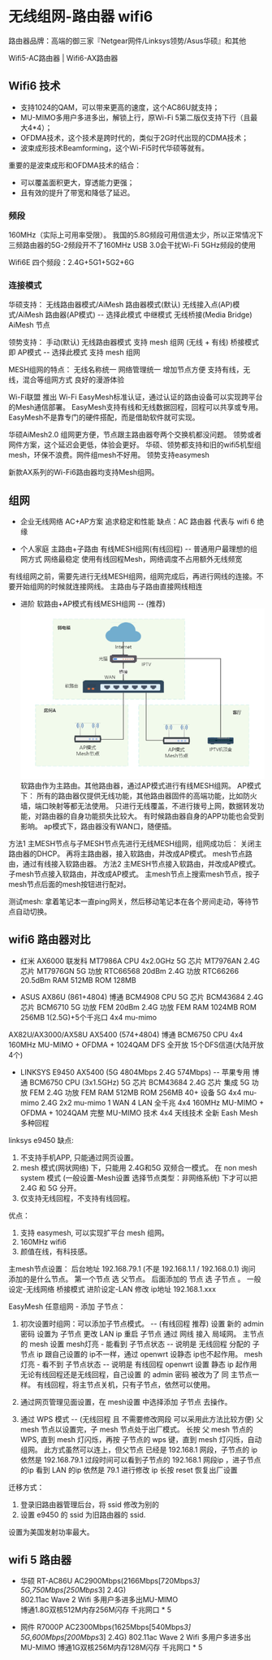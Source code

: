 # 无线组网-路由器 wifi6

路由器品牌：高端的御三家『Netgear网件/Linksys领势/Asus华硕』和其他

Wifi5-AC路由器 | Wifi6-AX路由器

## Wifi6 技术
- 支持1024的QAM，可以带来更高的速度，这个AC86U就支持；
- MU-MIMO多用户多进多出，解锁上行，原Wi-Fi 5第二版仅支持下行（且最大4*4）；
- OFDMA技术，这个技术是跨时代的，类似于2G时代出现的CDMA技术；
- 波束成形技术Beamforming，这个Wi-Fi5时代华硕等就有。

重要的是波束成形和OFDMA技术的结合：

+ 可以覆盖面积更大，穿透能力更强；
+ 且有效的提升了带宽和降低了延迟。

### 频段
160MHz（实际上可用率受限）。
我国的5.8G频段可用信道太少，所以正常情况下三频路由器的5G-2频段开不了160MHz
USB 3.0会干扰Wi-Fi 5GHz频段的使用

Wifi6E 四个频段：2.4G+5G1+5G2+6G

### 连接模式
华硕支持：
无线路由器模式/AiMesh 路由器模式(默认)
无线接入点(AP)模式/AiMesh 路由器(AP模式) -- 选择此模式
中继模式
无线桥接(Media Bridge)
AiMesh 节点

领势支持：
手动(默认) 无线路由器模式
    支持 mesh 组网 (无线 + 有线)
桥接模式 即 AP模式 -- 选择此模式
    支持 mesh 组网

MESH组网的特点：
    无线名称统一
    网络管理统一
    增加节点方便
    支持有线，无线，混合等组网方式
    良好的漫游体验

Wi-Fi联盟 推出 Wi-Fi EasyMesh标准认证，通过认证的路由设备可以实现跨平台的Mesh通信部署。
EasyMesh支持有线和无线数据回程，回程可以共享或专用。EasyMesh不是靠专门的硬件搭配，而是借助软件就可实现。

华硕AiMesh2.0 组网更方便，节点跟主路由器夸两个交换机都没问题。
领势或者网件方案，这个延迟会更低，体验会更好。
华硕、领势都支持和旧的wifi5机型组mesh，环保不浪费。网件组mesh不好用。
领势支持easymesh 

新款AX系列的Wi-Fi6路由器均支持Mesh组网。

## 组网
- 企业无线网络 AC+AP方案 
    追求稳定和性能
    缺点：AC 路由器 代表与 wifi 6 绝缘

- 个人家庭 主路由+子路由 有线MESH组网(有线回程) -- 普通用户最理想的组网方式
    网络最稳定
    使用有线回程Mesh，网络调度不占用额外无线频宽

有线组网之前，需要先进行无线MESH组网，组网完成后，再进行网线的连接。不要开始组网的时候就连接网线。
主路由与子路由直接网线相连

- 进阶 软路由+AP模式有线MESH组网 -- (推荐)
![ap模式mesh组网](img/ap模式mesh组网.png)
软路由作为主路由。其他路由器，通过AP模式进行有线MESH组网。
AP模式下：
    所有的路由器仅提供无线功能，其他路由器固件的高端功能，比如防火墙，端口映射等都无法使用。
    只进行无线覆盖，不进行拨号上网，数据转发功能，对路由器的自身功能损失比较大。
    有时候路由器自身的APP功能也会受到影响。
ap模式下，路由器没有WAN口，随便插。

方法1 主MESH节点与子MESH节点先进行无线MESH组网，组网成功后：
    关闭主路由器的DHCP。
    再将主路由器，接入软路由，并改成AP模式。
    mesh节点路由，通过有线接入软路由器。
方法2 主MESH节点接入软路由，并改成AP模式。
    子mesh节点接入软路由，并改成AP模式。
    主mesh节点上搜索mesh节点，按子mesh节点后面的mesh按钮进行配对。

测试mesh:
拿着笔记本一直ping网关，然后移动笔记本在各个房间走动，等待节点自动切换。

## wifi6 路由器对比
- 红米 AX6000
联发科 MT7986A CPU 4x2.0GHz
5G 芯片 MT7976AN  2.4G 芯片 MT7976GN
5G 功放 RTC66568  20dBm  2.4G 功放 RTC66266 20.5dBm
RAM 512MB ROM 128MB

- ASUS AX86U (861+4804)
博通 BCM4908 CPU
5G 芯片 BCM43684  2.4G 芯片 BCM6710
5G 功放 FEM  20dBm  2.4G 功放 FEM
RAM 1024MB ROM 256MB
1(2.5G)+5个千兆口
4x4 mu-mimo

AX82U/AX3000/AX58U AX5400 (574+4804)
博通 BCM6750 CPU
4x4 160MHz MU-MIMO + OFDMA + 1024QAM
DFS 全开放 15个DFS信道(大陆开放4个)

- LINKSYS E9450 AX5400 (5G 4804Mbps 2.4G 574Mbps) -- 苹果专用
博通 BCM6750 CPU (3x1.5GHz)
5G 芯片 BCM43684  2.4G 芯片 集成
5G 功放 FEM  2.4G 功放 FEM 
RAM 512MB ROM 256MB
40+ 设备
5G 4x4 mu-mimo
2.4G 2x2 mu-mimo
1 WAN 4 LAN 全千兆
4x4 160MHz MU-MIMO + OFDMA + 1024QAM
完整 MU-MIMO 技术 4x4 天线技术
全新 Eash Mesh 多种回程

linksys e9450 缺点:
1. 不支持手机APP, 只能通过网页设置。
2. mesh 模式(网状网络) 下，只能用 2.4G和5G 双频合一模式。
   在 non mesh system 模式 (一般设置-Mesh设置 选择节点类型：非网络系统) 下才可以把 2.4G 和 5G 分开。
3. 仅支持无线回程，不支持有线回程。

优点：
1. 支持 easymesh, 可以实现扩平台 mesh 组网。
2. 160MHz wifi6
3. 颜值在线，有科技感。

主mesh节点设置：
后台地址 192.168.79.1 (不是 192.168.1.1 / 192.168.0.1)
询问 添加的是什么节点。 第一个节点 选 父节点。 后面添加的 节点 选 子节点 。
一般设定-无线网络 桥接模式
进阶设定-LAN 
    修改 ip地址 192.168.1.xxx

EasyMesh 任意组网 - 添加 子节点：
1. 初次设置时组网：可以添加子节点模式。 -- (有线回程 推荐)
    设置 新的 admin 密码
    设置为 子节点 
    更改 LAN ip
    重启 子节点 通过 网线 接入 局域网。
    主节点 的 mesh 设置
        mesh灯亮 - 能看到 子节点状态 -- 说明是 无线回程
            分配的 子节点 ip 跟自己设置的 ip不一样，通过 openwrt 设静态 ip也不起作用。
        mesh灯亮 - 看不到 子节点状态 -- 说明是 有线回程
            openwrt 设置 静态 ip 起作用
        无论有线回程还是无线回程，自己设置 的 admin 密码 被改为了 同 主节点一样。
    有线回程，将主节点关机，只有子节点，依然可以使用。
                            
2. 通过网页管理见面设置，在 mesh设置 中选择添加 子节点 去操作。     
3. 通过 WPS 模式 -- (无线回程 且 不需要修改网段 可以采用此方法比较方便)
    父 mesh 节点以设置完，子 mesh 节点处于出厂模式。
    长按 父 mesh 节点的 WPS, 直到 mesh 灯闪烁，再按 子节点的 wps 键，直到 mesh 灯闪烁，自动组网。
        此方式虽然可以连上，但父节点 已经是 192.168.1 网段，子节点的 ip 依然是 192.168.79.1
        过段时间可以看到子节点的 192.168.1 网段ip ，进子节点的ip 看到 LAN 的ip 依然是 79.1 进行修改 ip
    长按 reset 恢复出厂设置

迁移方式：
1. 登录旧路由器管理后台，将 ssid 修改为别的
2. 设置 e9450 的 ssid 为旧路由器的 ssid. 

设置为美国发射功率最大。

## wifi 5 路由器
- 华硕 RT-AC86U AC2900Mbps(2166Mbps[720Mbps*3] 5G,750Mbps[250Mbps*3] 2.4G)  
802.11ac Wave 2 Wifi 
多用户多进多出MU-MIMO  
博通1.8G双核512M内存256M闪存 
千兆网口 * 5
                                                                                  
- 网件 R7000P AC2300Mbps(1625Mbps[540Mbps*3] 5G,600Mbps[200Mbps*3] 2.4G) 
802.11ac Wave 2 Wifi 
多用户多进多出MU-MIMO 
博通1G双核256M内存128M闪存 
千兆网口 * 5